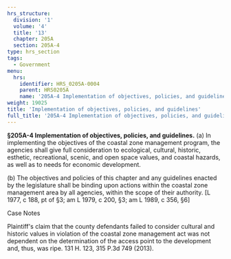 ```yaml
---
hrs_structure:
  division: '1'
  volume: '4'
  title: '13'
  chapter: 205A
  section: 205A-4
type: hrs_section
tags:
  - Government
menu:
  hrs:
    identifier: HRS_0205A-0004
    parent: HRS0205A
    name: '205A-4 Implementation of objectives, policies, and guidelines'
weight: 19025
title: 'Implementation of objectives, policies, and guidelines'
full_title: '205A-4 Implementation of objectives, policies, and guidelines'
---
```

**§205A-4 Implementation of objectives, policies, and guidelines.** (a) In implementing the objectives of the coastal zone management program, the agencies shall give full consideration to ecological, cultural, historic, esthetic, recreational, scenic, and open space values, and coastal hazards, as well as to needs for economic development.

(b) The objectives and policies of this chapter and any guidelines enacted by the legislature shall be binding upon actions within the coastal zone management area by all agencies, within the scope of their authority. [L 1977, c 188, pt of §3; am L 1979, c 200, §3; am L 1989, c 356, §6]

Case Notes

Plaintiff's claim that the county defendants failed to consider cultural and historic values in violation of the coastal zone management act was not dependent on the determination of the access point to the development and, thus, was ripe. 131 H. 123, 315 P.3d 749 (2013).